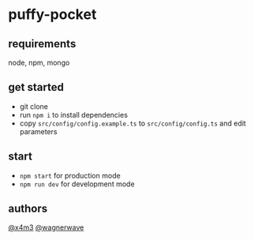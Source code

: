 # puffy-pocket

## requirements

node, npm, mongo

## get started

- git clone
- run `npm i` to install dependencies
- copy `src/config/config.example.ts` to `src/config/config.ts` and edit parameters

## start

- `npm start` for production mode
- `npm run dev` for development mode

## authors

[@x4m3](https://github.com/x4m3)
[@wagnerwave](https://github.com/wagnerwave)
